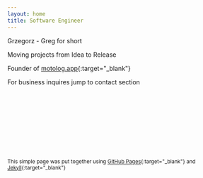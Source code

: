 ```yaml
---
layout: home
title: Software Engineer
---
```

Grzegorz - Greg for short

Moving projects from Idea to Release

Founder of [motolog.app](https://motolog.app){:target="_blank"}  
<!--
Available on [App Store](https://apps.apple.com/app/id6738118436){:target="_blank"} and [Google Play](https://play.google.com/store/apps/details?id=pl.gswierczynski.motolog){:target="_blank"}
-->

For business inquires jump to contact section

<br />
<br />
<br />
<br />
<br />
<br />
<br />
<br />

<small>This simple page was put together using [GitHub Pages](https://pages.github.com/){:target="_blank"} and [Jekyll](https://jekyllrb.com/){:target="_blank"}</small>   
